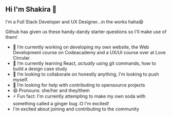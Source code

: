 ## Hi I'm Shakira 👋

I'm a Full Stack Developer and UX Designer...in the works haha😄 
<!--
**rhianeKobar/rhianeKobar** is a ✨ _special_ ✨ repository because its `README.md` (this file) appears on your GitHub profile.
Here are some ideas to get you started:
-->

Github has given us these handy-dandy starter questions so I'll make use of them!

- 🔭 I’m currently working on developing my own website, the Web Development course on Codeacademy and a UX/UI course over at Love Circular. 
- 🌱 I’m currently learning React, *actually* using git commands, how to build a design case study 
- 👯 I’m looking to collaborate on honestly anything, I'm looking to push myself.
- 🤔 I’m looking for help with contributing to opensource projects
- 😄 Pronouns: she/her and they/them 
- ⚡ Fun fact: I'm currently attempting to make my own soda with something called a ginger bug :O I'm excited!
- I'm excited about joining and contributing to the community
